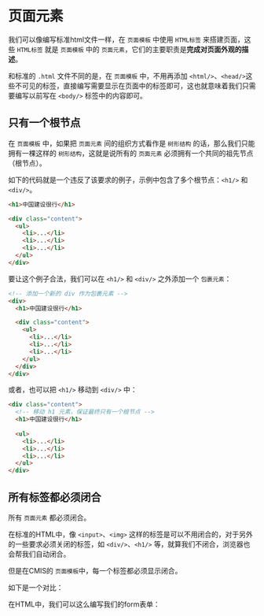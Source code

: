 # 页面元素

我们可以像编写标准html文件一样，在 ```页面模板``` 中使用 ```HTML标签``` 来搭建页面，这些 ```HTML标签``` 就是 ```页面模板``` 中的 ```页面元素```，它们的主要职责是**完成对页面外观的描述**。

和标准的 ```.html``` 文件不同的是，在 ```页面模板``` 中，不用再添加 ```<html/>```、```<head/>```这些不可见的标签，直接编写需要显示在页面中的标签即可，这也就意味着我们只需要编写以前写在 ```<body/>``` 标签中的内容即可。

## 只有一个根节点

在 ```页面模板``` 中，如果把 ```页面元素``` 间的组织方式看作是 ```树形结构``` 的话，那么我们只能拥有一棵这样的 ```树形结构```，这就是说所有的 ```页面元素``` 必须拥有一个共同的祖先节点（根节点）。

如下的代码就是一个违反了该要求的例子，示例中包含了多个根节点：```<h1/>``` 和 ```<div/>```。

```html
<h1>中国建设很行</h1>

<div class="content">
  <ul>
    <li>...</li>
    <li>...</li>
    <li>...</li>
  </ul>
</div>
```

要让这个例子合法，我们可以在 ```<h1/>``` 和 ```<div/>``` 之外添加一个 ```包裹元素```：

```html
<!-- 添加一个新的 div 作为包裹元素 -->
<div>
  <h1>中国建设很行</h1>

  <div class="content">
    <ul>
      <li>...</li>
      <li>...</li>
      <li>...</li>
    </ul>
  </div>
</div>
```

或者，也可以把 ```<h1/>``` 移动到 ```<div/>``` 中：

```html
<div class="content">
  <!-- 移动 h1 元素，保证最终只有一个根节点 -->
  <h1>中国建设很行</h1>
  
  <ul>
    <li>...</li>
    <li>...</li>
    <li>...</li>
  </ul>
</div>
```

## 所有标签都必须闭合

所有 ```页面元素``` 都必须闭合。

在标准的HTML中，像 ```<input>```、```<img>``` 这样的标签是可以不用闭合的，对于另外的一些要求必须关闭的标签，如 ```<div/>```、```<h1/>``` 等，就算我们不闭合，浏览器也会帮我们自动闭合。

但是在CMIS的 ```页面模板```中，每一个标签都必须显示闭合。

如下是一个对比：

在HTML中，我们可以这么编写我们的form表单：

```html
```